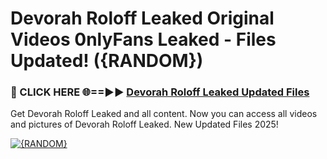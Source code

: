# Devorah Roloff Leaked Original Videos 0nlyFans Leaked - Files Updated! ({RANDOM})

<h3>🔴 CLICK HERE 🌐==►► <a href="https://betterlinks.top/A2PfLJ" rel="nofollow">Devorah Roloff Leaked Updated Files</a></h3>

Get Devorah Roloff Leaked and all content. Now you can access all videos and pictures of Devorah Roloff Leaked. New Updated Files 2025!

[![{RANDOM}](https://i.imgur.com/ppqm5kG.gif)](https://betterlinks.top/A2PfLJ)
